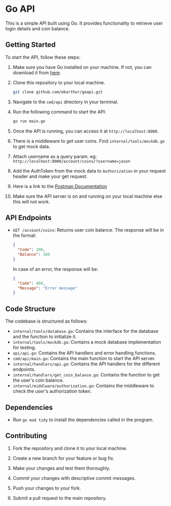 # Go API

This is a simple API built using Go. It provides functionality to retrieve user login details and coin balance.

## Getting Started

To start the API, follow these steps:

1. Make sure you have Go installed on your machine. If not, you can download it from [here](https://golang.org/dl/).

2. Clone this repository to your local machine.

   ```bash
   git clone github.com/ebarthur/goapi.git
   ```

3. Navigate to the `cmd/api` directory in your terminal.

4. Run the following command to start the API:

   ```bash
   go run main.go
   ```

5. Once the API is running, you can access it at `http://localhost:8000`.

6. There is a middleware to get user coins. Find `internal/tools/mockdb.go` to get mock data.

7.  Attach username as a query param. eg: `http://localhost:8000/account/coins/?username=jason`

8. Add the AuthToken from the mock data to `Authorization` in your request header and make your get request.

9. Here is a link to the [Postman Documentation](https://www.postman.com/ebarthur/workspace/go-game-coin-api/request/34350550-e1395764-2ecc-4744-ba59-1f5cd45fe326?action=share&source=copy-link&creator=34350550&ctx=documentation)

10. Make sure the API server is on and running on your local machine else this will not work.

## API Endpoints

- `GET /account/coins`: Returns user coin balance. The response will be in the format:

  ```json
  {
    "Code": 200,
    "Balance": 100
  }
  ```

  In case of an error, the response will be:

  ```json
  {
    "Code": 400,
    "Message": "Error message"
  }
  ```

## Code Structure

The codebase is structured as follows:

- `internal/tools/database.go`: Contains the interface for the database and the function to initialize it.
- `internal/tools/mockdb.go`: Contains a mock database implementation for testing.
- `api/api.go`: Contains the API handlers and error handling functions.
- `cmd/api/main.go`: Contains the main function to start the API server.
- `internal/handlers/api.go`: Contains the API handlers for the different endpoints.
- `internal/handlers/get_coin_balance.go`: Contains the function to get the user's coin balance.
- `internal/middlware/authorization.go`: Contains the middleware to check the user's authorization token.

## Dependencies

- Run `go mod tidy` to install the dependencies called in the program.

## Contributing

1. Fork the repository and clone it to your local machine.

2. Create a new branch for your feature or bug fix.

3. Make your changes and test them thoroughly.

4. Commit your changes with descriptive commit messages.

5. Push your changes to your fork.

6. Submit a pull request to the main repository.